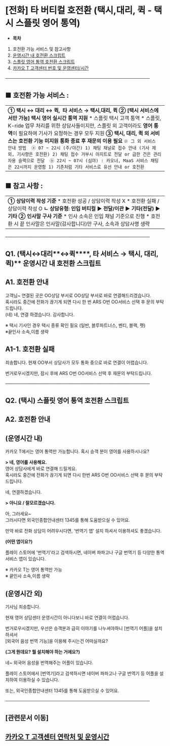 # [전화] 타 버티컬 호전환 (택시,대리, 퀵 - 택시 스플릿 영어 통역)

* **목차**

1. 호전환 가능 서비스 및 참고사항
2. [운영시간 내 호전환 스크립트](#h_01J4659F93A8B5VE3T4KJXH2XX)
3. [스플릿 영어 통역 호전환 스크립트](#01HR8TKM5VJY064JJHGTRV3XJE)
4. [카카오 T 고객센터 번호 및 운영센터/시간](https://kakaomobilitysupport.zendesk.com/hc/ko/articles/29629748230809--%EC%B1%84%ED%8C%85-%EC%A0%84%ED%99%94-%EC%B9%B4%EC%B9%B4%EC%98%A4-T-%EA%B3%A0%EA%B0%9D%EC%84%BC%ED%84%B0-%EC%97%B0%EB%9D%BD%EC%B2%98-%EB%B0%8F-%EC%9A%B4%EC%98%81%EC%8B%9C%EA%B0%84)

──────────────────────────────────────────────

**■ 호전환 가능 서비스 :**
------------------

|  |
| --- |
| **① 택시 ↔ 대리 ↔ 퀵,  타 서비스 → 택시,대리, 퀵**  **② [택시 서비스에서만 가능] 택시 영어 실시간 통역 지원**   * 스플릿 택시 고객 통역 * 스플릿, K-ride 업무 처리를 위한 상담사들이지만, 스플릿 외 고객이라도 **영어 통역**이 필요하여 기사가 요청하는 경우 모두 지원   **③ 택시, 대리, 퀵 외 서비스는 호전환 기능 미지원** **통화 종료 후 재문의 이용 필요**   ``` ※ 그 외 서비스 안내 방법  ⓐ 07 ~ 22시 (주/야간) 1) 채팅 채널로 접수 안내 (기사 제외, 기사향은 호전환) 2) 채팅 접수 거부시 아지트로 전달 or 급한 건은 관리자용 슬랙으로 전달  ⓑ 22시 ~ 07시 (심야) : 카오너, MaaS 서비스 채팅은 22시까지 운영함 1) 기존처럼 기타 서비스로 유선 안내 or 호전환 ``` |

**■** **참고 사항 :**
-----------------

|  |
| --- |
| **① 상담이력 작성 기준**   * 호전환 성공 / 상담이력 작성 X * 호전환 실패 / 상담이력 작성 O   **ㄴ 상담유형: 인입 버티컬 **▶** 전달/이관 **▶** 기타(전달) **▶** 기타**  **② 인사말 구사 기준**   * 인사 소속은 인입 채널 기준으로 진행 * 호전환 시 끝 인사말은 인사말(감사합니다)만 구사, 소속과 상담사명 생략 |

──────────────────────────────────────────────

**Q1.** **(택시↔대리****↔퀵****, 타 서비스 → 택시, 대리, 퀵)** **운영시간 내 호전환 스크립트**
--------------------------------------------------------------------

**A1. 호전환 안내**
--------------

고객님~ 연결된 곳은 OO상담 부서로 OO상담 부서로 바로 연결해드리겠습니다.  
혹시라도 중간에 전화가 끊기게 되면 다시 한 번 ARS O번 OO서비스 선택 후 문의 부탁드립니다.  
(네) 네, 연결 하겠습니다. 감사합니다.   
  
※ 택시 기사인 경우 택시 종류 확인 필요 (일반, 블루파트너스, 벤티, 블랙, 펫)  
※끝인사 소속,이름 생략 

**A1-1. 호전환 실패**
----------------

죄송합니다. 현재 OO부서 상담사가 모두 통화 중으로 바로 연결이 어렵습니다.

번거로우시겠지만, 잠시 후에 ARS O번 OO서비스 선택 후 재문의 부탁드립니다.

──────────────────────────────────────────────

**Q2. (택시) 스플릿 영어 통역 호전환 스크립트**
-------------------------------

**A2. 호전환 안내**
--------------

**(운영시간 내)**
------------

카카오 T에서는 영어 통역만 가능합니다. 혹시 승객 분이 영어를 사용하시나요?

**> 네, 영어를 사용해요.**  
영어 상담사에게 바로 연결해 드릴게요.  
혹시라도 중간에 전화가 끊기게 되면 다시 한번 ARS O번 OO서비스 선택 후 문의 부탁드립니다.

네, 연결하겠습니다.

**> 아니요 / 잘모르겠습니다.**

아, 그러세요~   
그러시다면 외국인종합안내센터 1345를 통해 도움받으실 수 있어요.

만약 바로 전화 상담이 어려우시다면, '번역기 앱' 설치 하셔서 이용하셔도 좋겠습니다.

**(어떤 앱이요?)**

플레이 스토어에 '번역기'라고 검색하시면, 네이버 파파고나 구글 번역기 등 다양한 통역 서비스 앱이 있습니다.

※ 카카오 T는 영어 통역만 가능   
※ 끝인사 소속,이름 생략

**(운영시간 외)**
------------

기사님 죄송합니다.

현재 영어 상담센터 운영시간이 아니다보니 바로 연결이 어렵습니다.

번거로우시겠지만, 우선은 승객분과 급히 이야기를 나누셔야하니 [번역기 어플]을 설치하셔서  
[외국어 음성 번역 기능]을 이용해 주시는건 어떠실까요?

**(그게 뭔데요? 뭘 설치해야 하는 거에요?)**

네~ 외국어 음성을 번역해주는 어플이 있습니다.

플레이 스토어에서 [번역기]라고 검색하시면 네이버 파파고나 구글 번역기 등 어플을 설치하여 이용하실 수 있습니다.

또는, 외국인종합안내센터 1345를 통해 도움받으실 수 있어요.

──────────────────────────────────────────────

**[관련문서 이동]**
-------------

**[카카오 T 고객센터 연락처 및 운영시간](https://kakaomobilitysupport.zendesk.com/hc/ko/articles/29629748230809--%EC%B1%84%ED%8C%85-%EC%A0%84%ED%99%94-%EC%B9%B4%EC%B9%B4%EC%98%A4-T-%EA%B3%A0%EA%B0%9D%EC%84%BC%ED%84%B0-%EC%97%B0%EB%9D%BD%EC%B2%98-%EB%B0%8F-%EC%9A%B4%EC%98%81%EC%8B%9C%EA%B0%84)**
----------------------------------------------------------------------------------------------------------------------------------------------------------------------------------------------------------------------------------------------------------------------------------------